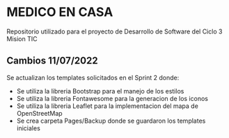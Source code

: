 # MEDICO EN CASA

Repositorio utilizado para el proyecto de Desarrollo de Software del Ciclo 3 Mision TIC

## Cambios 11/07/2022

Se actualizan los templates solicitados en el Sprint 2 donde:
- Se utiliza la libreria Bootstrap para el manejo de los estilos
- Se utiliza la libreria Fontawesome para la generacion de los iconos
- Se utiliza la libreria Leaflet para la implementacion del mapa de OpenStreetMap
- Se crea carpeta Pages/Backup donde se guardaron los templates iniciales
